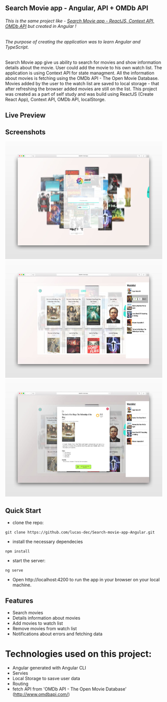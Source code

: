 ## Search Movie app - Angular, API + OMDb API

###### This is the same project like - [Search Movie app - ReactJS, Context API, OMDb API](https://github.com/lucas-dec/Search-movie-app) but created in Angular !

###### The purpose of creating the application was to learn Angular and TypeScript.

Search Movie app give us ability to search for movies and show information details about the movie. User could add the movie to his own watch list.
The application is using Context API for state managment. All the information about movies is fetching using the OMDb API - The Open Movie Database. Movies added by the user to the watch list are saved to local storage - that after refreshing the browser added movies are still on the list.
This project was created as a part of self study and was build using ReactJS (Create React App), Context API, OMDb API, localStorge.

## Live Preview

 
## Screenshots

![Main view](snapshot/main-view.jpg?raw=true "Main view")
![List of fetch movies](snapshot/fetch-movies.jpg?raw=true "List of fetch movies")
![All views](snapshot/all-view.jpg?raw=true "All views")

## Quick Start

- clone the repo:

```
git clone https://github.com/lucas-dec/Search-movie-app-Angular.git
```

- install the necessary dependecies

```
npm install
```

- start the server:

```
ng serve
```

- Open http://localhost:4200 to run the app in your browser on your local machine.

## Features

- Search movies
- Details information about movies
- Add movies to watch list
- Remove movies from watch list
- Notifications about errors and fetching data

# Technologies used on this project:

- Angular generated with Angular CLI
- Servies
- Local Storage to sasve user data
- Routing
- fetch API from 'OMDb API - The Open Movie Database' (http://www.omdbapi.com/)
